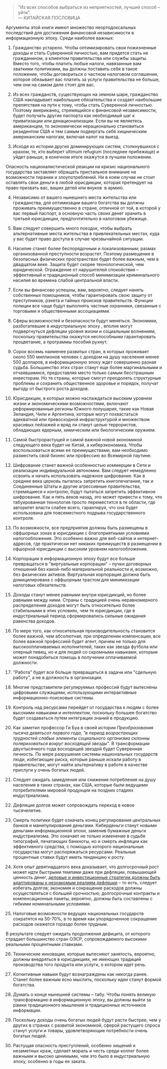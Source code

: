  

<blockquote class="kg-blockquote-alt">"Из всех способов выбраться из неприятностей, лучший способ – уйти".<br/>— КИТАЙСКАЯ ПОСЛОВИЦА</blockquote>

Аргументы этой книги имеют множество неортодоксальных последствий для достижения финансовой независимости в информационную эпоху. Среди наиболее важных:

1. Гражданство устарело. Чтобы оптимизировать свои пожизненные доходы и стать Суверенной личностью, вам придется стать не гражданином, а клиентом правительства или службы защиты. Вместо того, чтобы платить любые налоги, навязанные вам хваткими политиками, вы должны поставить себя в такое положение, чтобы договориться о частном налоговом соглашении, которое обязывает вас платить за услуги правительства не больше, чем они на самом деле стоят для вас.

2. Из всех гражданств, существующих на земном шаре, гражданство США накладывает наибольшие обязательства и создает наибольшие препятствия на пути к тому, чтобы стать Суверенной личностью. Поэтому американец, стремящийся к финансовой независимости, будет получать другие паспорта как необходимый шаг к приватизации или денационализации. Если вы не являетесь американцем, то экономически нерационально становиться резидентом США и тем самым подвергать себя хищническим американским налогам, включая налог на выезд.

3. Исходя из истории других доминирующих систем, столкнувшихся с крахом, те, кто выберет ultimum refugium (последнее прибежище) и уйдет раньше, в конечном итоге окажутся в лучшем положении.

Опасность националистической реакции на кризис национального государства заставляет обращать пристальное внимание на возможности тирании и злоупотреблений. Ни в коем случае не стоит оставлять свои деньги в любой юрисдикции, которая претендует на право призвать вас, ваших детей или внуков &nbsp;в армию.

4. Независимо от вашего нынешнего места жительства или гражданства, для оптимизации вашего богатства вы должны проживать преимущественно в стране, отличной от той, в которой у вас первый паспорт, а основную часть своих денег хранить в третьей юрисдикции, предпочтительно в налоговом убежище.

5. Вам следует совершить много поездок, чтобы выбрать альтернативные места жительства в привлекательных местах, куда у вас будет право доступа в случае чрезвычайной ситуации.

6. Насилие станет более беспорядочным и локализованным; размах организованной преступности возрастет. Поэтому размещение в безопасных физических пространствах будет более важным, чем в двадцатом веке. Защита будет скорее технологической, чем юридической. Ограждение от нарушителей спокойствия – эффективный и традиционный способ минимизации криминального насилия во времена слабой центральной власти.

7. Если вы финансово успешны, вам, вероятно, следует нанять собственных помощников, чтобы гарантировать свою защиту от преступников, рэкета и тайных происков правительств. Функции полиции все чаще будут выполнять частные охранники, связанные с торговыми и общественными ассоциациями.

8. Сферы возможностей и безопасности будут меняться. Экономики, разбогатевшие в индустриальную эпоху , вполне могут подвергнуться дефляции уровня жизни и социальным волнениям, поскольку правительства окажутся неспособными гарантировать процветание, а программы пособий рухнут.

9. Сорок восемь наименее развитых стран, в которых проживает около 550 миллионов человек с доходом на душу населения менее 500 долларов, в информационную эпоху ждет совершенно разная судьба. Большинство этих стран станут еще более маргинальными и отчаявшимися, предоставляя место только самым бесстрашным инвесторам. Но те страны, которые смогут преодолеть структурные проблемы и сохранить общественное здоровье и порядок, получат выгоду от быстрого роста доходов.

10. Юрисдикции, в которых можно наслаждаться высоким уровнем жизни и экономическими возможностями, включают реформированные регионы Южного полушария, такие как Новая Зеландия, Чили и Аргентина, которые могут похвастаться адекватной или превосходной инфраструктурой и множеством красивых пейзажей и вряд ли станут целью террористов, обладающих ядерным, химическим или биологическим оружием.

11. Самой быстрорастущей и самой важной новой экономикой следующего века будет не Китай, а киберэкономика. Чтобы воспользоваться всеми ее преимуществами, вам необходимо разместить свой бизнес или профессию во Всемирной паутине.

12. Шифрование станет важной особенностью коммерции в Сети и реализации индивидуальной автономии. Вам следует немедленно освоить и начать использовать надежное шифрование. Как в средние века церковь пыталась запретить книгопечатание, так и Соединенные Штаты и другие агрессивные правительства, стремящиеся к контролю, будут пытаться запретить эффективное шифрование. Как и пять веков назад, это может привести к тому, что табуированная технология просто переместится в те области, где авторитет власти слабее всего, гарантируя, что она будет использована для повсеместного подрыва государственного контроля.

13. По возможности, все предприятия должны быть размещены в оффшорных зонах в юрисдикции с благоприятными условиями налогообложения. Это особенно важно для веб-сайтов и интернет-адресов, где практически нет никаких преимуществ в размещении в офшорной юрисдикции с высоким уровнем налогообложения.

14. Корпорации в информационную эпоху будут все больше превращаться в "виртуальные корпорации" – пучки договорных отношений без какой-либо материальной реальности и, возможно, без физических активов. Виртуальная корпорация должна быть домицилирована с оффшорным трастом для минимизации налоговых обязательств.

15. Доходы станут менее равными внутри юрисдикций, но более равными между ними. Страны с традицией очень неравномерного распределения доходов могут быть относительно более стабильными в этих условиях, чем те юрисдикции, где в индустриальный период сформировались сильные ожидания равенства доходов.

16. По мере того, как относительная производительность становится более важной, чем абсолютная, при определении компенсации, все более важной профессией будет агент, причем не только для высокооплачиваемых исполнителей, таких как звезда футбола или оперный певец, но и для людей со скромными навыками, которым может понадобиться помощь в получении оплачиваемой должности.

17. "Работа" будет все больше превращаться в задачи или "сдельную работу", а не в должность в организации.

18. Многие представители регулируемых профессий будут вытеснены цифровыми служащими, использующими интерактивные информационно-поисковые системы.

19. Контроль над ресурсами перейдет от государства к людям с более высокими навыками и интеллектом, поскольку большее богатство будет создаваться путем интеграции знаний в продукцию.

20. Как заметил профессор Ги Буа в своей истории _Преобразования тысяча девятьсот первого года_, _"в период возрастающих трудностей слабые элементы социального организма склонны поляризоваться вокруг восходящей звезды"_. В трансформации двухтысячного года восходящей звездой будет Суверенная личность. По мере разрушения системы национальных государств люди, избегающие риска, которые раньше искали работу в правительстве, могут найти альтернативу в работе в качестве прислуги у очень богатых людей.

21. Следует ожидать замедления или снижения потребления на душу населения в таких странах, как США, которые были ведущими потребителями мировой продукции на поздних стадиях индустриализма.

22. Дефляция долгов может сопровождать переход в новое тысячелетие.

23. Смерть политики будет означать конец регулирования центральных банков и манипулирования деньгами. Киберденьги станут новыми деньгами информационной эпохи, заменив бумажные деньги индустриализма. Это означает не только изменение в судьбе типографий, печатающих банкноты, но и смерть инфляции как эффективного средства, с помощью которого национальные государства могут распоряжаться ресурсами. Реальные процентные ставки будут иметь тенденцию к росту.

24. Хотя опыт девятнадцатого века доказывает, что долгосрочный рост может идти быстрыми темпами даже при дефляции, повышающей ценность денег, [деловые и инвестиционные стратегии должны быть адаптированы к незнакомым реалиям дефляции](https://youtu.be/5TBslCsdXTM) – то есть, следует избегать долгов; экономия и сокращение расходов должны осуществляться с большей срочностью; долгосрочные контракты и компенсационные пакеты, вероятно, должны быть составлены с гибкими номинальными условиями.

25. Налоговые возможности ведущих национальных государств сократятся на 50-70%, в то время как упорядоченное сокращение расходов окажется гораздо более трудным.

В результате следует ожидать продолжения дефицита, от которого страдает большинство стран ОЭСР, сопровождаемого высокими реальными процентными ставками.

26. Технические инновации, которые вытесняют занятость, вероятно, должны внедряться в юрисдикциях, не имеющих традиций производства того продукта или услуги, о котором идет речь.

27. Когнитивные навыки будут вознаграждены как никогда ранее. Станет более важным ясно мыслить, поскольку идеи станут формой богатства.

28. Думать о конце нынешней системы – табу. Чтобы понять великую трансформацию в информационную эпоху, вы должны выйти за рамки традиционного мышления и традиционных источников информации.

29. Поскольку доходы очень богатых людей будут расти быстрее, чем у других в странах с развитой экономикой, сферой растущего спроса станут услуги и товары, удовлетворяющие потребности очень богатых людей.

30. Растущая опасность преступлений, особенно хищений и незаметных краж, сделает мораль и честь среди коллег более важными и высоко ценимыми, чем это было в индустриальную эпоху, особенно в годы ее заката.
